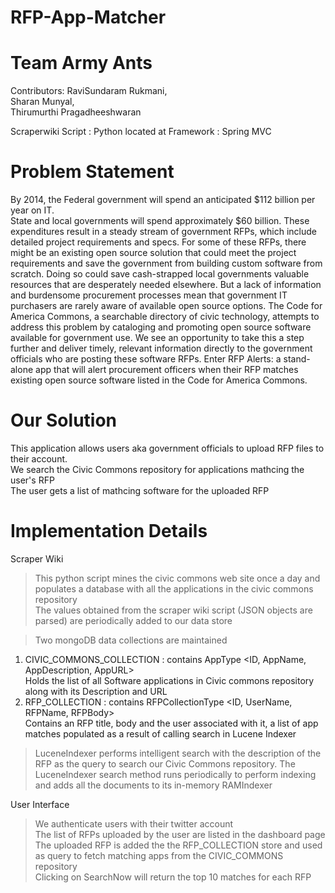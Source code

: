 RFP-App-Matcher
=================
Team Army Ants
===================================
Contributors: 	RaviSundaram Rukmani,  
  		Sharan Munyal,  
		Thirumurthi Pragadheeshwaran

Scraperwiki Script	: Python located at <TBD>
Framework		: Spring MVC


Problem Statement
==================
By 2014, the Federal government will spend an anticipated $112 billion per year on IT.  
State and local governments will spend approximately $60 billion. These expenditures result in a steady stream of
government RFPs, which include detailed project requirements and specs. For some of these RFPs, there might be an existing open source solution that could meet the project requirements and save the government from building custom software from scratch. Doing so could save cash-strapped local governments valuable resources that are desperately needed elsewhere. But a lack of information and burdensome procurement processes mean that government IT purchasers are rarely aware of available open source options. The Code for America Commons, a searchable directory of civic technology, attempts to address this problem by cataloging and promoting open source software available for government use. We see an opportunity to take this a step further and deliver timely, relevant information directly to the government officials who are posting these software RFPs. Enter RFP Alerts: a stand-alone app that will alert procurement officers when their RFP matches existing open source software listed in the Code for America Commons.

Our Solution
=============
This application allows users aka government officials to upload RFP files to their account.   
We search the Civic Commons repository for applications mathcing the user's RFP  
The user gets a list of mathcing software for the uploaded RFP

Implementation Details
=======================

Scraper Wiki  
> This python script mines the civic commons web site once a day and populates a database with all the applications in the civic commons repository  
  The values obtained from the scraper wiki script (JSON objects are parsed) are periodically added to our data store
	
> Two mongoDB data collections are maintained  
  1. CIVIC_COMMONS_COLLECTION  : contains AppType <ID, AppName, AppDescription, AppURL>  
     Holds the list of all Software applications in Civic commons repository along with its Description and URL  
  2. RFP_COLLECTION            : contains RFPCollectionType <ID, UserName, RFPName, RFPBody>  
     Contains an RFP title, body and the user associated with it, a list of app matches populated as a result of calling search in Lucene Indexer
	
	
> LuceneIndexer performs intelligent search with the description of the RFP as the query to search our Civic Commons repository. The LuceneIndexer search method runs periodically to perform indexing and adds all the documents to its in-memory RAMIndexer
		
User Interface

> We authenticate users with their twitter account  
The list of RFPs uploaded by the user are listed in the dashboard page  
The uploaded RFP is added the the RFP_COLLECTION store and used as query to fetch matching apps from the CIVIC_COMMONS repository  
Clicking on SearchNow will return the top 10 matches for each RFP	